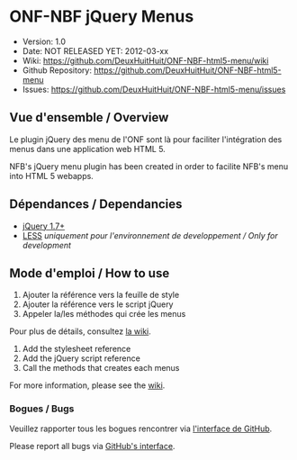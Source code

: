 # ONF-NBF jQuery Menus #

- Version: 1.0
- Date: NOT RELEASED YET: 2012-03-xx
- Wiki: <https://github.com/DeuxHuitHuit/ONF-NBF-html5-menu/wiki>
- Github Repository: <https://github.com/DeuxHuitHuit/ONF-NBF-html5-menu>
- Issues: <https://github.com/DeuxHuitHuit/ONF-NBF-html5-menu/issues>

## Vue d'ensemble / Overview

Le plugin jQuery des menu de l'ONF sont là pour faciliter l'intégration des menus dans une application web HTML 5.

NFB's jQuery menu plugin has been created in order to facilite NFB's menu into HTML 5 webapps.

## Dépendances / Dependancies

- [jQuery 1.7+](http://code.jquery.com/jquery-latest.min.js)
- [LESS](http://lesscss.org/) *uniquement pour l'environnement de developpement / Only for development*

## Mode d'emploi / How to use

1. Ajouter la référence vers la feuille de style
2. Ajouter la référence vers le script jQuery
3. Appeler la/les méthodes qui crée les menus

Pour plus de détails, consultez [la wiki](https://github.com/DeuxHuitHuit/ONF-NBF-html5-menu/wiki).

1. Add the stylesheet reference
2. Add the jQuery script reference
3. Call the methods that creates each menus

For more information, please see the [wiki](https://github.com/DeuxHuitHuit/ONF-NBF-html5-menu/wiki).

### Bogues / Bugs

Veuillez rapporter tous les bogues rencontrer via [l'interface de GitHub](https://github.com/DeuxHuitHuit/ONF-NBF-html5-menu/issues/new).

Please report all bugs via [GitHub's interface](https://github.com/DeuxHuitHuit/ONF-NBF-html5-menu/issues/new).
